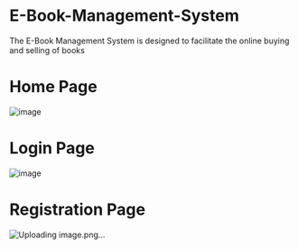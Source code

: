 # E-Book-Management-System
The E-Book Management System is designed to facilitate the online buying and selling of books

# Home Page
![image](https://github.com/Rohit-Jagadale/E-Book-Management-System/assets/163968622/7df2f254-e780-4b10-a450-4e0fea0adad3)

# Login Page
![image](https://github.com/Rohit-Jagadale/E-Book-Management-System/assets/163968622/5a528715-2f45-4fc8-98ec-c8f3dc9d7a5c)


# Registration Page
![Uploading image.png…]()

